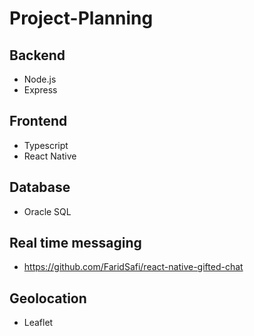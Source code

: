 # Project-Planning


## Backend 
- Node.js
- Express


## Frontend 
- Typescript 
- React Native 

## Database
- Oracle SQL

## Real time messaging
- https://github.com/FaridSafi/react-native-gifted-chat 

## Geolocation
- Leaflet
